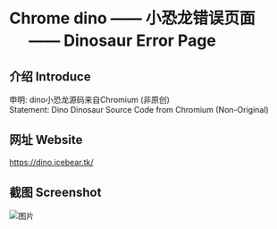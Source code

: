 # Chrome dino —— 小恐龙错误页面<br>　                       —— Dinosaur Error Page

## 介绍 Introduce
申明: dino小恐龙源码来自Chromium (非原创)<br>
Statement: Dino Dinosaur Source Code from Chromium (Non-Original)

## 网址 Website
https://dino.icebear.tk/

## 截图 Screenshot
![图片](https://user-images.githubusercontent.com/93495737/148634980-d5e399a6-2076-4281-b37f-9cf35f79e7e3.png)
